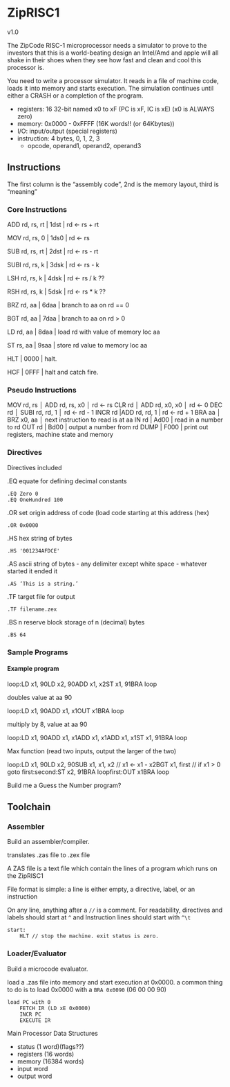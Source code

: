 # ZipRISC1

v1.0

The ZipCode RISC-1 microprocessor needs a simulator to prove to the investors that this is a world-beating design an Intel/Amd and apple will all shake in their shoes when they see how fast and clean and cool this processor is.

You need to write a processor simulator. It reads in a file of machine code, loads it into memory and starts execution. The simulation continues until either a CRASH or a completion of the program.

- registers: 16 32-bit named x0 to xF (PC is xF, IC is xE) (x0 is ALWAYS zero)
- memory: 0x0000 - 0xFFFF (16K words!! (or 64Kbytes))
- I/O: input/output (special registers)
- instruction: 4 bytes, 0, 1, 2, 3
  - opcode, operand1, operand2, operand3

## Instructions

The first column is the “assembly code”, 2nd is the memory layout, third is “meaning”

### Core Instructions

ADD rd, rs, rt | 1dst | rd <- rs + rt

MOV rd, rs, 0 | 1ds0 | rd <- rs

SUB rd, rs, rt | 2dst | rd <- rs - rt

SUBI rd, rs, k | 3dsk | rd ← rs - k

LSH rd, rs, k | 4dsk | rd <- rs / k ??

RSH rd, rs, k | 5dsk | rd <- rs * k ??

BRZ rd, aa | 6daa | branch to aa on rd == 0

BGT rd, aa | 7daa | branch to aa on rd > 0

LD rd, aa | 8daa | load rd with value of memory loc aa

ST rs, aa | 9saa | store rd value to memory loc aa

HLT | 0000 | halt.

HCF | 0FFF | halt and catch fire.

### Pseudo Instructions

MOV rd, rs │ ADD rd, rs, x0 │ rd ← rs
CLR rd │ ADD rd, x0, x0 │ rd ← 0
DEC rd │ SUBI rd, rd, 1 │ rd ← rd - 1
INCR rd |ADD rd, rd, 1  | rd <- rd + 1
BRA aa │ BRZ x0, aa │ next instruction to read is at aa
IN rd | Ad00 | read in a number to rd
OUT rd | Bd00 | output a number from rd
DUMP | F000 | print out registers, machine state and memory

### Directives

Directives included

.EQ equate for defining decimal constants

```
.EQ Zero 0
.EQ OneHundred 100
```

.OR set origin address of code (load code starting at this address (hex)

```
.OR 0x0000
```

.HS hex string of bytes

```
.HS '001234AFDCE'
```

.AS ascii string of bytes - any delimiter except white space - whatever started it ended it

```
.AS ‘This is a string.’
```

.TF target file for output

```
.TF filename.zex
```

.BS n reserve block storage of n (decimal) bytes

```
.BS 64
```

### Sample Programs

#### Example program

loop:LD x1, 90LD x2, 90ADD x1, x2ST x1, 91BRA loop

doubles value at aa 90

loop:LD x1, 90ADD x1, x1OUT x1BRA loop

multiply by 8, value at aa 90

loop:LD x1, 90ADD x1, x1ADD x1, x1ADD x1, x1ST x1, 91BRA loop

Max function (read two inputs, output the larger of the two)

loop:LD x1, 90LD x2, 90SUB x1, x1, x2 // x1 <- x1 - x2BGT x1, first // if x1 > 0 goto first:second:ST x2, 91BRA loopfirst:OUT x1BRA loop

Build me a Guess the Number program?

## Toolchain

### Assembler

Build an assembler/compiler.

translates .zas file to .zex file

A ZAS file is a text file which contain the lines of a program which runs on the ZipRISC1

File format is simple: a line is either empty, a directive, label, or an instruction

On any line, anything after a `//` is a comment. For readability, directives and labels should start at `^` and Instruction lines should start with `^\t`

```
start:
    HLT // stop the machine. exit status is zero.
```

### Loader/Evaluator

Build a microcode evaluator.

load a .zas file into memory and start execution at 0x0000.
a common thing to do is to load 0x0000 with a `BRA 0x0090` (06 00 00 90)

```
load PC with 0
    FETCH IR (LD xE 0x0000)
    INCR PC
    EXECUTE IR
```

Main Processor Data Structures
- status (1 word)(flags??)
- registers (16 words)
- memory (16384 words)
- input word
- output word

